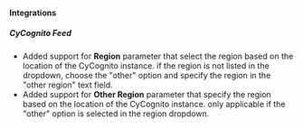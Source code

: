 
#### Integrations

##### CyCognito Feed

- Added support for **Region** parameter that select the region based on the location of the CyCognito instance. if the region is not listed in the dropdown, choose the "other" option and specify the region in the "other region" text field.
- Added support for **Other Region** parameter that specify the region based on the location of the CyCognito instance. only applicable if the "other" option is selected in the region dropdown.

